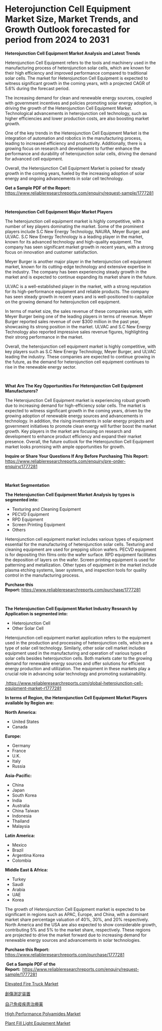 <p><h1>Heterojunction Cell Equipment Market Size, Market Trends, and Growth Outlook forecasted for period from 2024 to 2031</h1></p><p><strong>Heterojunction Cell Equipment Market Analysis and Latest Trends</strong></p>
<p><p>Heterojunction Cell Equipment refers to the tools and machinery used in the manufacturing process of heterojunction solar cells, which are known for their high efficiency and improved performance compared to traditional solar cells. The market for Heterojunction Cell Equipment is expected to witness significant growth in the coming years, with a projected CAGR of 5.6% during the forecast period.</p><p>The increasing demand for clean and renewable energy sources, coupled with government incentives and policies promoting solar energy adoption, is driving the growth of the Heterojunction Cell Equipment Market. Technological advancements in heterojunction cell technology, such as higher efficiencies and lower production costs, are also boosting market growth.</p><p>One of the key trends in the Heterojunction Cell Equipment Market is the integration of automation and robotics in the manufacturing process, leading to increased efficiency and productivity. Additionally, there is a growing focus on research and development to further enhance the performance and durability of heterojunction solar cells, driving the demand for advanced cell equipment.</p><p>Overall, the Heterojunction Cell Equipment Market is poised for steady growth in the coming years, fueled by the increasing adoption of solar energy and ongoing advancements in solar cell technology.</p></p>
<p><strong>Get a Sample PDF of the Report:&nbsp;</strong> <a href="https://www.reliableresearchreports.com/enquiry/request-sample/1777281">https://www.reliableresearchreports.com/enquiry/request-sample/1777281</a></p>
<p>&nbsp;</p>
<p><strong>Heterojunction Cell Equipment Major Market Players</strong></p>
<p><p>The heterojunction cell equipment market is highly competitive, with a number of key players dominating the market. Some of the prominent players include S.C New Energy Technology, NAURA, Meyer Burger, and ULVAC. S.C New Energy Technology is a leading player in the market, known for its advanced technology and high-quality equipment. The company has seen significant market growth in recent years, with a strong focus on innovation and customer satisfaction.</p><p>Meyer Burger is another major player in the heterojunction cell equipment market, known for its cutting-edge technology and extensive expertise in the industry. The company has been experiencing steady growth in the market and is expected to continue expanding its market share in the future.</p><p>ULVAC is a well-established player in the market, with a strong reputation for its high-performance equipment and reliable products. The company has seen steady growth in recent years and is well-positioned to capitalize on the growing demand for heterojunction cell equipment.</p><p>In terms of market size, the sales revenue of these companies varies, with Meyer Burger being one of the leading players in terms of revenue. Meyer Burger reported sales revenue of over $300 million in the past year, showcasing its strong position in the market. ULVAC and S.C New Energy Technology also reported impressive sales revenue figures, highlighting their strong performance in the market. </p><p>Overall, the heterojunction cell equipment market is highly competitive, with key players such as S.C New Energy Technology, Meyer Burger, and ULVAC leading the industry. These companies are expected to continue growing in the future, as the demand for heterojunction cell equipment continues to rise in the renewable energy sector.</p></p>
<p>&nbsp;</p>
<p><strong>What Are The Key Opportunities For Heterojunction Cell Equipment Manufacturers?</strong></p>
<p><p>The Heterojunction Cell Equipment market is experiencing robust growth due to increasing demand for high-efficiency solar cells. The market is expected to witness significant growth in the coming years, driven by the growing adoption of renewable energy sources and advancements in technology. In addition, the rising investments in solar energy projects and government initiatives to promote clean energy will further boost the market growth. Key players in the market are focusing on research and development to enhance product efficiency and expand their market presence. Overall, the future outlook for the Heterojunction Cell Equipment market looks promising with ample opportunities for growth.</p></p>
<p><strong>Inquire or Share Your Questions If Any Before Purchasing This Report:</strong> <a href="https://www.reliableresearchreports.com/enquiry/pre-order-enquiry/1777281">https://www.reliableresearchreports.com/enquiry/pre-order-enquiry/1777281</a></p>
<p>&nbsp;</p>
<p><strong>Market Segmentation</strong></p>
<p><strong>The Heterojunction Cell Equipment Market Analysis by types is segmented into:</strong></p>
<p><ul><li>Texturing and Cleaning Equipment</li><li>PECVD Equipment</li><li>RPD Equipment</li><li>Screen Printing Equipment</li><li>Others</li></ul></p>
<p><p>Heterojunction cell equipment market includes various types of equipment essential for the manufacturing of heterojunction solar cells. Texturing and cleaning equipment are used for prepping silicon wafers. PECVD equipment is for depositing thin films onto the wafer surface. RPD equipment facilitates the deposition of layers on the wafer. Screen printing equipment is used for patterning and metallization. Other types of equipment in the market include plasma etching systems, laser systems, and inspection tools for quality control in the manufacturing process.</p></p>
<p><strong>Purchase this Report:&nbsp;</strong><a href="https://www.reliableresearchreports.com/purchase/1777281">https://www.reliableresearchreports.com/purchase/1777281</a></p>
<p>&nbsp;</p>
<p><strong>The Heterojunction Cell Equipment Market Industry Research by Application is segmented into:</strong></p>
<p><ul><li>Heterojunction Cell</li><li>Other Solar Cell</li></ul></p>
<p><p>Heterojunction cell equipment market application refers to the equipment used in the production and processing of heterojunction cells, which are a type of solar cell technology. Similarly, other solar cell market includes equipment used in the manufacturing and operation of various types of solar cells besides heterojunction cells. Both markets cater to the growing demand for renewable energy sources and offer solutions for efficient energy production and utilization. The equipment in these markets play a crucial role in advancing solar technology and promoting sustainability.</p></p>
<p><a href="https://www.reliableresearchreports.com/global-heterojunction-cell-equipment-market-r1777281">&nbsp;https://www.reliableresearchreports.com/global-heterojunction-cell-equipment-market-r1777281</a></p>
<p><strong>In terms of Region, the Heterojunction Cell Equipment Market Players available by Region are:</strong></p>
<p>
    <p> <strong> North America: </strong>
        <ul>
            <li>United States</li>
            <li>Canada</li>
        </ul>
        </p> 
    <p> <strong> Europe: </strong>
        <ul>
            <li>Germany</li>
            <li>France</li>
            <li>U.K.</li>
            <li>Italy</li>
            <li>Russia</li>
        </ul>
        </p> 
    <p> <strong> Asia-Pacific: </strong>
        <ul>
            <li>China</li>
            <li>Japan</li>
            <li>South Korea</li>
            <li>India</li>
            <li>Australia</li>
            <li>China Taiwan</li>
            <li>Indonesia</li>
            <li>Thailand</li>
            <li>Malaysia</li>
        </ul>
        </p> 
    <p> <strong> Latin America: </strong>
        <ul>
            <li>Mexico</li>
            <li>Brazil</li>
            <li>Argentina Korea</li>
            <li>Colombia</li>
        </ul>
        </p> 
    <p> <strong> Middle East & Africa: </strong>
        <ul>
            <li>Turkey</li>
            <li>Saudi</li>
            <li>Arabia</li>
            <li>UAE</li>
            <li>Korea</li>
        </ul>
    </p>
    </p>
<p><p>The growth of Heterojunction Cell Equipment market is expected to be significant in regions such as APAC, Europe, and China, with a dominant market share percentage valuation of 40%, 30%, and 20% respectively. North America and the USA are also expected to show considerable growth, contributing 5% and 5% to the market share, respectively. These regions are projected to drive the market forward due to increasing demand for renewable energy sources and advancements in solar technologies.</p></p>
<p><strong>Purchase this Report: </strong><a href="https://www.reliableresearchreports.com/purchase/1777281">https://www.reliableresearchreports.com/purchase/1777281</a></p>
<p>&nbsp;<strong>Get a Sample PDF of the Report:&nbsp;&nbsp;</strong><a href="https://www.reliableresearchreports.com/enquiry/request-sample/1777281">https://www.reliableresearchreports.com/enquiry/request-sample/1777281</a></p>
<p><strong></strong></p>
<p><p><a href="https://github.com/brentleyjimmiealvaradoz4l1rea/Market-Research-Report-List-2/blob/main/elevated-fire-truck-market.md">Elevated Fire Truck Market</a></p><p><a href="https://github.com/ReganWisoky2023/Market-Research-Report-List-1/blob/main/644073940431.md">創傷測定装置</a></p><p><a href="https://github.com/andrade7361/Market-Research-Report-List-1/blob/main/839580540432.md">自己免疫疾患治療薬</a></p><p><a href="https://issuu.com/reportprime-2/docs/high-performance-polyamides-market-size-2030.pptx">High Performance Polyamides Market</a></p><p><a href="https://github.com/Angelnienowdseej3e45z3p8c/Market-Research-Report-List-2/blob/main/plant-fill-light-equipment-market.md">Plant Fill Light Equipment Market</a></p></p>